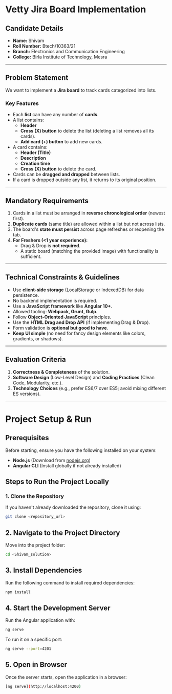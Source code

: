 # **Vetty Jira Board Implementation**

## **Candidate Details**
- **Name:** Shivam  
- **Roll Number:** Btech/10363/21  
- **Branch:** Electronics and Communication Engineering  
- **College:** Birla Institute of Technology, Mesra  

---

## **Problem Statement**
We want to implement a **Jira board** to track cards categorized into lists.  

### **Key Features**
- Each **list** can have any number of **cards**.  
- A list contains:  
  - **Header**  
  - **Cross (X) button** to delete the list (deleting a list removes all its cards).  
  - **Add card (+) button** to add new cards.  
- A card contains:  
  - **Header (Title)**  
  - **Description**  
  - **Creation time**  
  - **Cross (X) button** to delete the card.  
- Cards can be **dragged and dropped** between lists.  
- If a card is dropped outside any list, it returns to its original position.  

---

## **Mandatory Requirements**
1. Cards in a list must be arranged in **reverse chronological order** (newest first).  
2. **Duplicate cards** (same title) are allowed within a list but not across lists.  
3. The board's **state must persist** across page refreshes or reopening the tab.  
4. **For Freshers (<1 year experience):**  
   - Drag & Drop is **not required**.  
   - A static board (matching the provided image) with functionality is sufficient.  

---

## **Technical Constraints & Guidelines**
- Use **client-side storage** (LocalStorage or IndexedDB) for data persistence.  
- No backend implementation is required.  
- Use a **JavaScript framework** like **Angular 10+**.  
- Allowed tooling: **Webpack, Grunt, Gulp**.  
- Follow **Object-Oriented JavaScript** principles.  
- Use the **HTML Drag and Drop API** (if implementing Drag & Drop).  
- Form validation is **optional but good to have**.  
- **Keep UI simple** (no need for fancy design elements like colors, gradients, or shadows).  

---

## **Evaluation Criteria**
1. **Correctness & Completeness** of the solution.  
2. **Software Design** (Low-Level Design) and **Coding Practices** (Clean Code, Modularity, etc.).  
3. **Technology Choices** (e.g., prefer ES6/7 over ES5; avoid mixing different ES versions).  

---

# **Project Setup & Run**

## **Prerequisites**
Before starting, ensure you have the following installed on your system:
- **Node.js** (Download from [nodejs.org](https://nodejs.org/))  
- **Angular CLI** (Install globally if not already installed)  

## **Steps to Run the Project Locally**

### **1. Clone the Repository**
If you haven't already downloaded the repository, clone it using:

```sh
git clone <repository_url>
```

## **2. Navigate to the Project Directory**
Move into the project folder:

```sh
cd <Shivam_solution>
```

## **3. Install Dependencies**
Run the following command to install required dependencies:

```sh
npm install
```

## **4. Start the Development Server**
Run the Angular application with:

```sh
ng serve
```
To run it on a specific port:

```sh
ng serve --port=4201
```
## **5. Open in Browser**
Once the server starts, open the application in a browser:

```sh
[ng serve](http://localhost:4200)
```



